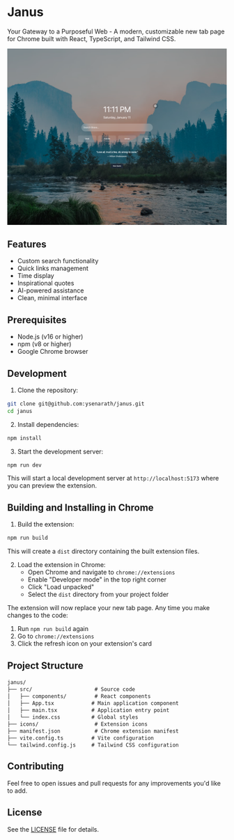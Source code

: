 # Janus

Your Gateway to a Purposeful Web - A modern, customizable new tab page for Chrome built with React, TypeScript, and Tailwind CSS.

![Screenshot of Janus](screenshot.png)

## Features

- Custom search functionality
- Quick links management
- Time display
- Inspirational quotes
- AI-powered assistance
- Clean, minimal interface

## Prerequisites

- Node.js (v16 or higher)
- npm (v8 or higher)
- Google Chrome browser

## Development

1. Clone the repository:
```bash
git clone git@github.com:ysenarath/janus.git
cd janus
```

2. Install dependencies:
```bash
npm install
```

3. Start the development server:
```bash
npm run dev
```

This will start a local development server at `http://localhost:5173` where you can preview the extension.

## Building and Installing in Chrome

1. Build the extension:
```bash
npm run build
```

This will create a `dist` directory containing the built extension files.

2. Load the extension in Chrome:
   - Open Chrome and navigate to `chrome://extensions`
   - Enable "Developer mode" in the top right corner
   - Click "Load unpacked"
   - Select the `dist` directory from your project folder

The extension will now replace your new tab page. Any time you make changes to the code:
1. Run `npm run build` again
2. Go to `chrome://extensions`
3. Click the refresh icon on your extension's card

## Project Structure

```
janus/
├── src/                    # Source code
│   ├── components/         # React components
│   ├── App.tsx            # Main application component
│   ├── main.tsx           # Application entry point
│   └── index.css          # Global styles
├── icons/                  # Extension icons
├── manifest.json           # Chrome extension manifest
├── vite.config.ts         # Vite configuration
└── tailwind.config.js     # Tailwind CSS configuration
```

## Contributing

Feel free to open issues and pull requests for any improvements you'd like to add.

## License

See the [LICENSE](LICENSE) file for details.
